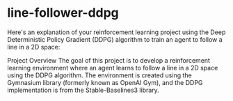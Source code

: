 # line-follower-ddpg
Here's an explanation of your reinforcement learning project using the Deep Deterministic Policy Gradient (DDPG) algorithm to train an agent to follow a line in a 2D space:

Project Overview
The goal of this project is to develop a reinforcement learning environment where an agent learns to follow a line in a 2D space using the DDPG algorithm. The environment is created using the Gymnasium library (formerly known as OpenAI Gym), and the DDPG implementation is from the Stable-Baselines3 library.
